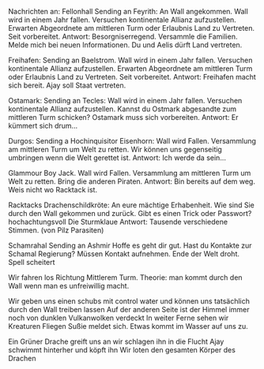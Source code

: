 
Nachrichten an:
Fellonhall
Sending an Feyrith:
An Wall angekommen. Wall wird in einem Jahr fallen. Versuchen kontinentale Allianz aufzustellen. Erwarten Abgeordnete am mittleren Turm oder Erlaubnis Land zu Vertreten. Seit vorbereitet.
Antwort:
Besorgniserregend. Versammle die Familien. Melde mich bei neuen Informationen. Du und Aelis dürft Land vertreten.

Freihafen:
Sending an Baelstrom.
Wall wird in einem Jahr fallen. Versuchen kontinentale Allianz aufzustellen. Erwarten Abgeordnete am mittleren Turm oder Erlaubnis Land zu Vertreten. Seit vorbereitet.
Antwort:
Freihafen macht sich bereit. Ajay soll Staat vertreten.

Ostamark:
Sending an Tecles:
Wall wird in einem Jahr fallen. Versuchen kontinentale Allianz aufzustellen. Kannst du Ostmark abgesandte zum mittleren Turm schicken? Ostamark muss sich vorbereiten. 
Antwort:
Er kümmert sich drum...

Durgos:
Sending a Hochinquisitor Eisenhorn:
Wall wird Fallen. Versammlung am mittleren Turm um Welt zu retten. Wir können uns gegenseitig umbringen wenn die Welt gerettet ist.
Antwort:
Ich werde da sein...

Glammour Boy Jack.
Wall wird Fallen. Versammlung am mittleren Turm um Welt zu retten. Bring die anderen Piraten.
Antwort:
Bin bereits auf dem weg. Weis nicht wo Racktack ist.

Racktacks Drachenschildkröte:
An eure mächtige Erhabenheit. Wie sind Sie durch den Wall gekommen und zurück. Gibt es einen Trick oder Passwort? 
hochachtungsvoll
Die Sturmklaue
Antwort:
Tausende verschiedene Stimmen. (von Pilz Parasiten)

Schamrahal
Sending an Ashmir
Hoffe es geht dir gut. Hast du Kontakte zur Schamal Regierung? Müssen Kontakt aufnehmen. Ende der Welt droht. 
Spell scheitert

Wir fahren los Richtung Mittlerem Turm.
Theorie: man kommt durch den Wall wenn man es unfreiwillig macht.

Wir geben uns einen schubs mit control water und können uns tatsächlich durch den Wall treiben lassen
Auf der anderen Seite ist der Himmel immer noch von dunklen Vulkanwolken verdeckt
In weiter Ferne sehen wir Kreaturen Fliegen
Sußie meldet sich. Etwas kommt im Wasser auf uns zu.

Ein Grüner Drache greift uns an
wir schlagen ihn in die Flucht
Ajay schwimmt hinterher und köpft ihn
Wir loten den gesamten Körper des Drachen